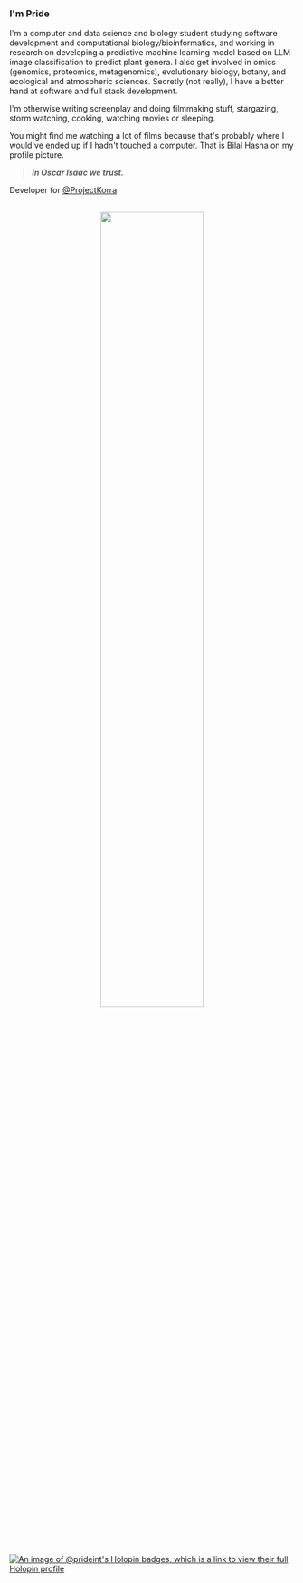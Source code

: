 ### I'm Pride

I'm a computer and data science and biology student studying software development and computational biology/bioinformatics, and working in research on developing a predictive machine learning model
based on LLM image classification to predict plant genera. I also get involved in omics (genomics, proteomics, metagenomics), evolutionary biology, botany, and ecological and atmospheric sciences.
Secretly (not really), I have a better hand at software and full stack development.

I'm otherwise writing screenplay and doing filmmaking stuff, stargazing, storm watching, cooking, watching movies or sleeping.

You might find me watching a lot of films because that's probably where I would've ended up if I hadn't touched a computer. That is Bilal Hasna on my profile picture. 
> ***In Oscar Isaac we trust.***

Developer for [@ProjectKorra](https://github.com/ProjectKorra).

##

<p align="center">
  <img src="https://github.com/PrideInt/PrideInt/assets/20098992/fc4d4c5c-01cd-432c-9d7a-bee942c1b9e1" width="60%"/>
</p>

##

[![An image of @prideint's Holopin badges, which is a link to view their full Holopin profile](https://holopin.me/prideint)](https://holopin.io/@prideint)
